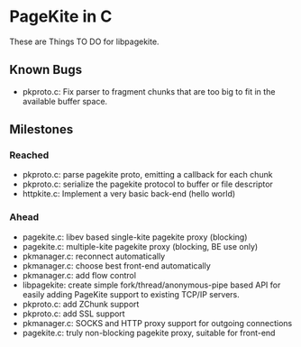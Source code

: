 # PageKite in C #

These are Things TO DO for libpagekite.


## Known Bugs ##

   * pkproto.c: Fix parser to fragment chunks that are too big to fit in the
                available buffer space.



## Milestones ##

### Reached ###

   * pkproto.c: parse pagekite proto, emitting a callback for each chunk
   * pkproto.c: serialize the pagekite protocol to buffer or file descriptor
   * httpkite.c: Implement a very basic back-end (hello world)

### Ahead ###

   * pagekite.c: libev based single-kite pagekite proxy (blocking)
   * pagekite.c: multiple-kite pagekite proxy (blocking, BE use only)
   * pkmanager.c: reconnect automatically
   * pkmanager.c: choose best front-end automatically
   * pkmanager.c: add flow control
   * libpagekite: create simple fork/thread/anonymous-pipe based API for
                  easily adding PageKite support to existing TCP/IP servers.
   * pkproto.c: add ZChunk support
   * pkproto.c: add SSL support
   * pkmanager.c: SOCKS and HTTP proxy support for outgoing connections
   * pagekite.c: truly non-blocking pagekite proxy, suitable for front-end


